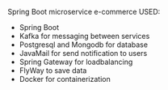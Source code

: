 Spring Boot microservice e-commerce
USED:
  - Spring Boot
  - Kafka for messaging between services
  - Postgresql and Mongodb for database
  - JavaMail for send notification to users
  - Spring Gateway for loadbalancing
  - FlyWay to save data
  - Docker for containerization
